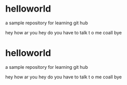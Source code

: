 # helloworld
a sample repository for learning git hub

hey how ar you hey do you have to talk t o me coall bye





# helloworld
a sample repository for learning git hub

hey how ar you hey do you have to talk t o me coall bye





